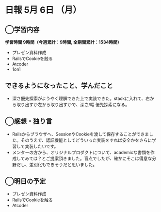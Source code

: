 # 日報  5月 6日 （月）

## ◯学習内容

**学習時間  9時間（今週累計：9時間, 全期間累計：1534時間）**

- プレゼン資料作成
- RailsでCookieを触る
- Atcoder
- 1on1

## できるようになったこと、学んだこと

- 深さ優先探索がようやく理解できた上で実装できた。stackに入れて、右から取り出すか左から取り出すかで、深さ/幅 優先探索になる。

## ◯感想・独り言

- Railsからブラウザへ、SessionやCookieを渡して保存することができました。そのうえで、認証機能としてどういった実装をすれば安全かをさらに学習して実装したいです。
- メンターの方から、オリジナルプロダクトについて、academicな書類を作成してみては？とご提案頂きました。盲点でしたが、確かにそこは得意な分野だし、差別化もできそうだと思いました。

## ◯明日の予定

- プレゼン資料作成
- RailsでCookieを触る
- Atcoder
